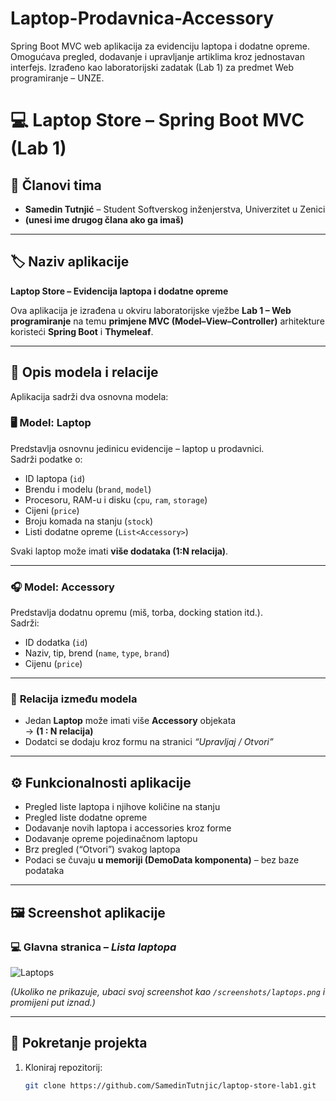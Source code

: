 # Laptop-Prodavnica-Accessory
Spring Boot MVC web aplikacija za evidenciju laptopa i dodatne opreme. Omogućava pregled, dodavanje i upravljanje artiklima kroz jednostavan interfejs. Izrađeno kao laboratorijski zadatak (Lab 1) za predmet Web programiranje – UNZE.

# 💻 Laptop Store – Spring Boot MVC (Lab 1)

## 👥 Članovi tima
- **Samedin Tutnjić** – Student Softverskog inženjerstva, Univerzitet u Zenici  
- **(unesi ime drugog člana ako ga imaš)**

---

## 🏷️ Naziv aplikacije
**Laptop Store – Evidencija laptopa i dodatne opreme**

Ova aplikacija je izrađena u okviru laboratorijske vježbe **Lab 1 – Web programiranje** na temu **primjene MVC (Model–View–Controller)** arhitekture koristeći **Spring Boot** i **Thymeleaf**.

---

## 🧩 Opis modela i relacije

Aplikacija sadrži dva osnovna modela:

### 🖥️ **Model: Laptop**
Predstavlja osnovnu jedinicu evidencije – laptop u prodavnici.  
Sadrži podatke o:
- ID laptopa (`id`)
- Brendu i modelu (`brand`, `model`)
- Procesoru, RAM-u i disku (`cpu`, `ram`, `storage`)
- Cijeni (`price`)
- Broju komada na stanju (`stock`)
- Listi dodatne opreme (`List<Accessory>`)

Svaki laptop može imati **više dodataka (1:N relacija)**.

---

### 🎧 **Model: Accessory**
Predstavlja dodatnu opremu (miš, torba, docking station itd.).  
Sadrži:
- ID dodatka (`id`)
- Naziv, tip, brend (`name`, `type`, `brand`)
- Cijenu (`price`)

---

### 🔗 **Relacija između modela**
- Jedan **Laptop** može imati više **Accessory** objekata  
  → **(1 : N relacija)**  
- Dodatci se dodaju kroz formu na stranici *“Upravljaj / Otvori”*

---

## ⚙️ Funkcionalnosti aplikacije
- Pregled liste laptopa i njihove količine na stanju  
- Pregled liste dodatne opreme  
- Dodavanje novih laptopa i accessories kroz forme  
- Dodavanje opreme pojedinačnom laptopu  
- Brz pregled (“Otvori”) svakog laptopa  
- Podaci se čuvaju **u memoriji (DemoData komponenta)** – bez baze podataka

---

## 🖼️ Screenshot aplikacije

### 💻 Glavna stranica – *Lista laptopa*
![Laptops](https://github.com/SamedinTutnjic/laptop-store-lab1/assets/laptops-page.png)

*(Ukoliko ne prikazuje, ubaci svoj screenshot kao `/screenshots/laptops.png` i promijeni put iznad.)*

---

## 🚀 Pokretanje projekta
1. Kloniraj repozitorij:
   ```bash
   git clone https://github.com/SamedinTutnjic/laptop-store-lab1.git
